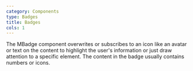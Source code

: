 ```yaml
---
category: Components
type: Badges
title: Badges
cols: 1
---
```


The MBadge component overwrites or subscribes to an icon like an avatar or text on the content to highlight the user's information or just draw attention to a specific element. The content in the badge usually contains numbers or icons.